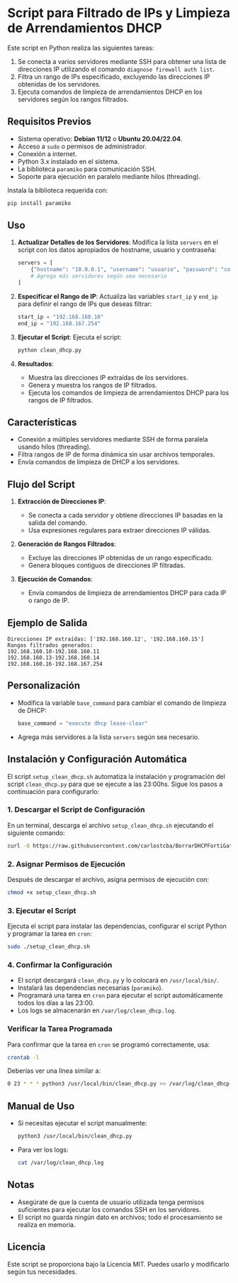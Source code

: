 
# Script para Filtrado de IPs y Limpieza de Arrendamientos DHCP

Este script en Python realiza las siguientes tareas:
1. Se conecta a varios servidores mediante SSH para obtener una lista de direcciones IP utilizando el comando `diagnose firewall auth list`.
2. Filtra un rango de IPs especificado, excluyendo las direcciones IP obtenidas de los servidores.
3. Ejecuta comandos de limpieza de arrendamientos DHCP en los servidores según los rangos filtrados.

## Requisitos Previos

- Sistema operativo: **Debian 11/12** o **Ubuntu 20.04/22.04**.
- Acceso a `sudo` o permisos de administrador.
- Conexión a internet.
- Python 3.x instalado en el sistema.
- La biblioteca `paramiko` para comunicación SSH.
- Soporte para ejecución en paralelo mediante hilos (threading).

Instala la biblioteca requerida con:
```bash
pip install paramiko
```

## Uso

1. **Actualizar Detalles de los Servidores**:
   Modifica la lista `servers` en el script con los datos apropiados de hostname, usuario y contraseña:
   ```python
   servers = [
       {"hostname": "10.0.0.1", "username": "usuario", "password": "contraseña"},
       # Agrega más servidores según sea necesario
   ]
   ```

2. **Especificar el Rango de IP**:
   Actualiza las variables `start_ip` y `end_ip` para definir el rango de IPs que deseas filtrar:
   ```python
   start_ip = "192.168.160.10"
   end_ip = "192.168.167.254"
   ```

3. **Ejecutar el Script**:
   Ejecuta el script:
   ```bash
   python clean_dhcp.py
   ```

4. **Resultados**:
   - Muestra las direcciones IP extraídas de los servidores.
   - Genera y muestra los rangos de IP filtrados.
   - Ejecuta los comandos de limpieza de arrendamientos DHCP para los rangos de IP filtrados.

## Características

- Conexión a múltiples servidores mediante SSH de forma paralela usando hilos (threading).
- Filtra rangos de IP de forma dinámica sin usar archivos temporales.
- Envía comandos de limpieza de DHCP a los servidores.

## Flujo del Script

1. **Extracción de Direcciones IP**:
   - Se conecta a cada servidor y obtiene direcciones IP basadas en la salida del comando.
   - Usa expresiones regulares para extraer direcciones IP válidas.

2. **Generación de Rangos Filtrados**:
   - Excluye las direcciones IP obtenidas de un rango especificado.
   - Genera bloques contiguos de direcciones IP filtradas.

3. **Ejecución de Comandos**:
   - Envía comandos de limpieza de arrendamientos DHCP para cada IP o rango de IP.

## Ejemplo de Salida

```
Direcciones IP extraídas: ['192.168.160.12', '192.168.160.15']
Rangos filtrados generados:
192.168.160.10-192.168.160.11
192.168.160.13-192.168.160.14
192.168.160.16-192.168.167.254
```

## Personalización

- Modifica la variable `base_command` para cambiar el comando de limpieza de DHCP:
  ```python
  base_command = "execute dhcp lease-clear"
  ```

- Agrega más servidores a la lista `servers` según sea necesario.

## Instalación y Configuración Automática

El script `setup_clean_dhcp.sh` automatiza la instalación y programación del script `clean_dhcp.py` para que se ejecute a las 23:00hs. Sigue los pasos a continuación para configurarlo:

### 1. Descargar el Script de Configuración

En un terminal, descarga el archivo `setup_clean_dhcp.sh` ejecutando el siguiente comando:

```bash
curl -O https://raw.githubusercontent.com/carlostcba/BorrarDHCPFortiGate/main/setup_clean_dhcp.sh
```

### 2. Asignar Permisos de Ejecución

Después de descargar el archivo, asigna permisos de ejecución con:

```bash
chmod +x setup_clean_dhcp.sh
```

### 3. Ejecutar el Script

Ejecuta el script para instalar las dependencias, configurar el script Python y programar la tarea en `cron`:

```bash
sudo ./setup_clean_dhcp.sh
```

### 4. Confirmar la Configuración

- El script descargará `clean_dhcp.py` y lo colocará en `/usr/local/bin/`.
- Instalará las dependencias necesarias (`paramiko`).
- Programará una tarea en `cron` para ejecutar el script automáticamente todos los días a las 23:00.
- Los logs se almacenarán en `/var/log/clean_dhcp.log`.

### Verificar la Tarea Programada

Para confirmar que la tarea en `cron` se programó correctamente, usa:

```bash
crontab -l
```

Deberías ver una línea similar a:

```bash
0 23 * * * python3 /usr/local/bin/clean_dhcp.py >> /var/log/clean_dhcp.log 2>&1
```

## Manual de Uso

- Si necesitas ejecutar el script manualmente:
  ```bash
  python3 /usr/local/bin/clean_dhcp.py
  ```

- Para ver los logs:
  ```bash
  cat /var/log/clean_dhcp.log
  ```

## Notas

- Asegúrate de que la cuenta de usuario utilizada tenga permisos suficientes para ejecutar los comandos SSH en los servidores.
- El script no guarda ningún dato en archivos; todo el procesamiento se realiza en memoria.

## Licencia

Este script se proporciona bajo la Licencia MIT. Puedes usarlo y modificarlo según tus necesidades.
